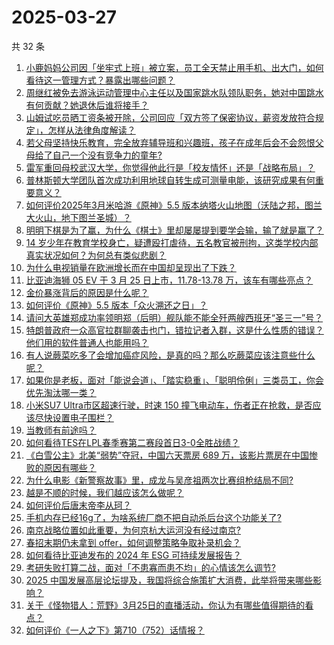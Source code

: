 # 2025-03-27

共 32 条

<!-- BEGIN -->
<!-- 最后更新时间 Thu Mar 27 2025 01:33:42 GMT+0800 (China Standard Time) -->

1. [小鹿妈妈公司因「坐牢式上班」被立案，员工全天禁止用手机、出大门，如何看待这一管理方式？暴露出哪些问题？](https://www.zhihu.com/search?q=https%3A%2F%2Fapi.zhihu.com%2Fquestions%2F15750245866)
1. [周继红被免去游泳运动管理中心主任以及国家跳水队领队职务，她对中国跳水有何贡献？她退休后谁将接手？](https://www.zhihu.com/search?q=https%3A%2F%2Fapi.zhihu.com%2Fquestions%2F1888272227746707403)
1. [山姆试吃员晒工资条被开除，公司回应「双方签了保密协议，薪资发放符合规定」，怎样从法律角度解读？](https://www.zhihu.com/search?q=https%3A%2F%2Fapi.zhihu.com%2Fquestions%2F15750330696)
1. [若父母坚持快乐教育，完全放弃辅导班和兴趣班，孩子在成年后会不会怨恨父母给了自己一个没有竞争力的童年?](https://www.zhihu.com/search?q=https%3A%2F%2Fapi.zhihu.com%2Fquestions%2F15300447107)
1. [雷军重回母校武汉大学，你觉得他此行是「校友情怀」还是「战略布局」？](https://www.zhihu.com/search?q=https%3A%2F%2Fapi.zhihu.com%2Fquestions%2F15676470786)
1. [普林斯顿大学团队首次成功利用地球自转生成可测量电能，该研究成果有何重要意义？](https://www.zhihu.com/search?q=https%3A%2F%2Fapi.zhihu.com%2Fquestions%2F15694922170)
1. [如何评价2025年3月米哈游《原神》5.5 版本纳塔火山地图（沃陆之邦，图兰大火山，地下图兰圣城）？](https://www.zhihu.com/search?q=https%3A%2F%2Fapi.zhihu.com%2Fquestions%2F15380617815)
1. [明明下棋是为了赢，为什么《棋士》里却屡屡提到要学会输，输了就是赢了？](https://www.zhihu.com/search?q=https%3A%2F%2Fapi.zhihu.com%2Fquestions%2F15748517084)
1. [14 岁少年在教育学校身亡，疑遭殴打虐待，五名教官被刑拘，这类学校内部真实状况如何？为何总有类似悲剧？](https://www.zhihu.com/search?q=https%3A%2F%2Fapi.zhihu.com%2Fquestions%2F1887904875423168303)
1. [为什么电视销量在欧洲增长而在中国却呈现出了下跌？](https://www.zhihu.com/search?q=https%3A%2F%2Fapi.zhihu.com%2Fquestions%2F14534425208)
1. [比亚迪海狮 05 EV 于 3 月 25 日上市，11.78-13.78 万，该车有哪些亮点？](https://www.zhihu.com/search?q=https%3A%2F%2Fapi.zhihu.com%2Fquestions%2F15328206087)
1. [金价暴涨背后的原因是什么呢？](https://www.zhihu.com/search?q=https%3A%2F%2Fapi.zhihu.com%2Fquestions%2F662232778)
1. [如何评价《原神》5.5 版本「众火溯还之日」？](https://www.zhihu.com/search?q=https%3A%2F%2Fapi.zhihu.com%2Fquestions%2F1888197438436791655)
1. [请问大英雄郑成功率领明郑（后明）舰队能不能全歼两艘西班牙“圣三一”号？](https://www.zhihu.com/search?q=https%3A%2F%2Fapi.zhihu.com%2Fquestions%2F13952037530)
1. [特朗普政府一众高官拉群聊袭击也门，错拉记者入群，这是什么性质的错误？他们用的软件普通人也能用吗？](https://www.zhihu.com/search?q=https%3A%2F%2Fapi.zhihu.com%2Fquestions%2F15694269994)
1. [有人说蕨菜吃多了会增加癌症风险，是真的吗？那么吃蕨菜应该注意些什么呢？](https://www.zhihu.com/search?q=https%3A%2F%2Fapi.zhihu.com%2Fquestions%2F14996308599)
1. [如果你是老板，面对「能说会道」、「踏实稳重」、「聪明伶俐」三类员工，你会优先淘汰哪一类？](https://www.zhihu.com/search?q=https%3A%2F%2Fapi.zhihu.com%2Fquestions%2F10242455751)
1. [小米SU7 Ultra市区超速行驶，时速 150 撞飞电动车，伤者正在抢救，是否应该尽快设置电子围栏？](https://www.zhihu.com/search?q=https%3A%2F%2Fapi.zhihu.com%2Fquestions%2F1887562543553290898)
1. [当教师有前途吗？](https://www.zhihu.com/search?q=https%3A%2F%2Fapi.zhihu.com%2Fquestions%2F31995497)
1. [如何看待TES在LPL春季赛第二赛段首日3-0全胜战绩？](https://www.zhihu.com/search?q=https%3A%2F%2Fapi.zhihu.com%2Fquestions%2F15734582275)
1. [《白雪公主》北美“弱势”夺冠，中国六天票房 689 万，该影片票房在中国惨败的原因有哪些？](https://www.zhihu.com/search?q=https%3A%2F%2Fapi.zhihu.com%2Fquestions%2F15648454792)
1. [为什么电影《新警察故事》里，成龙与吴彦祖两次比赛组枪结局不同?](https://www.zhihu.com/search?q=https%3A%2F%2Fapi.zhihu.com%2Fquestions%2F404292608)
1. [越是不顺的时候，我们越应该怎么做呢？](https://www.zhihu.com/search?q=https%3A%2F%2Fapi.zhihu.com%2Fquestions%2F714699762)
1. [如何评价后唐末帝李从珂？](https://www.zhihu.com/search?q=https%3A%2F%2Fapi.zhihu.com%2Fquestions%2F342459706)
1. [手机内存已经16g了，为啥系统厂商不把自动杀后台这个功能关了?](https://www.zhihu.com/search?q=https%3A%2F%2Fapi.zhihu.com%2Fquestions%2F655332513)
1. [南京战略位置如此重要，为何京杭大运河没有经过南京?](https://www.zhihu.com/search?q=https%3A%2F%2Fapi.zhihu.com%2Fquestions%2F10712675229)
1. [春招末期仍未拿到 offer，如何调整策略争取补录机会？](https://www.zhihu.com/search?q=https%3A%2F%2Fapi.zhihu.com%2Fquestions%2F13658223162)
1. [如何看待比亚迪发布的 2024 年 ESG 可持续发展报告？](https://www.zhihu.com/search?q=https%3A%2F%2Fapi.zhihu.com%2Fquestions%2F1888185178603622797)
1. [考研失败打算二战，面对「不患寡而患不均」的心情该怎么调节?](https://www.zhihu.com/search?q=https%3A%2F%2Fapi.zhihu.com%2Fquestions%2F15250714637)
1. [2025 中国发展高层论坛提及，我国将综合施策扩大消费，此举将带来哪些影响？](https://www.zhihu.com/search?q=https%3A%2F%2Fapi.zhihu.com%2Fquestions%2F15601692283)
1. [关于《怪物猎人：荒野》3月25日的直播活动，你认为有哪些值得期待的看点？](https://www.zhihu.com/search?q=https%3A%2F%2Fapi.zhihu.com%2Fquestions%2F15601359512)
1. [如何评价《一人之下》第710（752）话情报？](https://www.zhihu.com/search?q=https%3A%2F%2Fapi.zhihu.com%2Fquestions%2F1888243815720133870)

<!-- END -->
